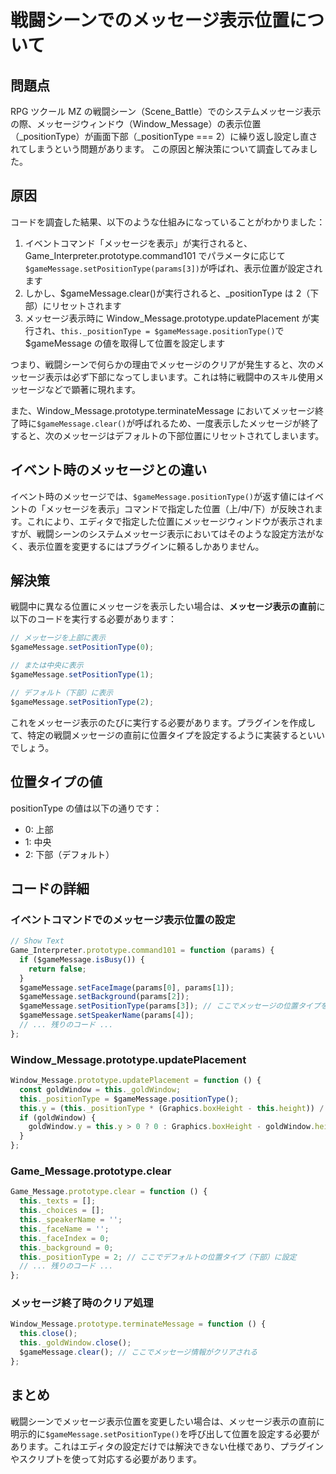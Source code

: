 # 戦闘シーンでのメッセージ表示位置について

## 問題点

RPG ツクール MZ の戦闘シーン（Scene_Battle）でのシステムメッセージ表示の際、メッセージウィンドウ（Window_Message）の表示位置（\_positionType）が画面下部（\_positionType === 2）に繰り返し設定し直されてしまうという問題があります。
この原因と解決策について調査してみました。

## 原因

コードを調査した結果、以下のような仕組みになっていることがわかりました：

1. イベントコマンド「メッセージを表示」が実行されると、Game_Interpreter.prototype.command101 でパラメータに応じて`$gameMessage.setPositionType(params[3])`が呼ばれ、表示位置が設定されます
2. しかし、$gameMessage.clear()が実行されると、\_positionType は 2（下部）にリセットされます
3. メッセージ表示時に Window_Message.prototype.updatePlacement が実行され、`this._positionType = $gameMessage.positionType()`で$gameMessage の値を取得して位置を設定します

つまり、戦闘シーンで何らかの理由でメッセージのクリアが発生すると、次のメッセージ表示は必ず下部になってしまいます。これは特に戦闘中のスキル使用メッセージなどで顕著に現れます。

また、Window_Message.prototype.terminateMessage においてメッセージ終了時に`$gameMessage.clear()`が呼ばれるため、一度表示したメッセージが終了すると、次のメッセージはデフォルトの下部位置にリセットされてしまいます。

## イベント時のメッセージとの違い

イベント時のメッセージでは、`$gameMessage.positionType()`が返す値にはイベントの「メッセージを表示」コマンドで指定した位置（上/中/下）が反映されます。これにより、エディタで指定した位置にメッセージウィンドウが表示されますが、戦闘シーンのシステムメッセージ表示においてはそのような設定方法がなく、表示位置を変更するにはプラグインに頼るしかありません。

## 解決策

戦闘中に異なる位置にメッセージを表示したい場合は、**メッセージ表示の直前**に以下のコードを実行する必要があります：

```javascript
// メッセージを上部に表示
$gameMessage.setPositionType(0);

// または中央に表示
$gameMessage.setPositionType(1);

// デフォルト（下部）に表示
$gameMessage.setPositionType(2);
```

これをメッセージ表示のたびに実行する必要があります。プラグインを作成して、特定の戦闘メッセージの直前に位置タイプを設定するように実装するといいでしょう。

## 位置タイプの値

positionType の値は以下の通りです：

- 0: 上部
- 1: 中央
- 2: 下部（デフォルト）

## コードの詳細

### イベントコマンドでのメッセージ表示位置の設定

```javascript
// Show Text
Game_Interpreter.prototype.command101 = function (params) {
  if ($gameMessage.isBusy()) {
    return false;
  }
  $gameMessage.setFaceImage(params[0], params[1]);
  $gameMessage.setBackground(params[2]);
  $gameMessage.setPositionType(params[3]); // ここでメッセージの位置タイプを設定
  $gameMessage.setSpeakerName(params[4]);
  // ... 残りのコード ...
};
```

### Window_Message.prototype.updatePlacement

```javascript
Window_Message.prototype.updatePlacement = function () {
  const goldWindow = this._goldWindow;
  this._positionType = $gameMessage.positionType();
  this.y = (this._positionType * (Graphics.boxHeight - this.height)) / 2;
  if (goldWindow) {
    goldWindow.y = this.y > 0 ? 0 : Graphics.boxHeight - goldWindow.height;
  }
};
```

### Game_Message.prototype.clear

```javascript
Game_Message.prototype.clear = function () {
  this._texts = [];
  this._choices = [];
  this._speakerName = '';
  this._faceName = '';
  this._faceIndex = 0;
  this._background = 0;
  this._positionType = 2; // ここでデフォルトの位置タイプ（下部）に設定
  // ... 残りのコード ...
};
```

### メッセージ終了時のクリア処理

```javascript
Window_Message.prototype.terminateMessage = function () {
  this.close();
  this._goldWindow.close();
  $gameMessage.clear(); // ここでメッセージ情報がクリアされる
};
```

## まとめ

戦闘シーンでメッセージ表示位置を変更したい場合は、メッセージ表示の直前に明示的に`$gameMessage.setPositionType()`を呼び出して位置を設定する必要があります。これはエディタの設定だけでは解決できない仕様であり、プラグインやスクリプトを使って対応する必要があります。
